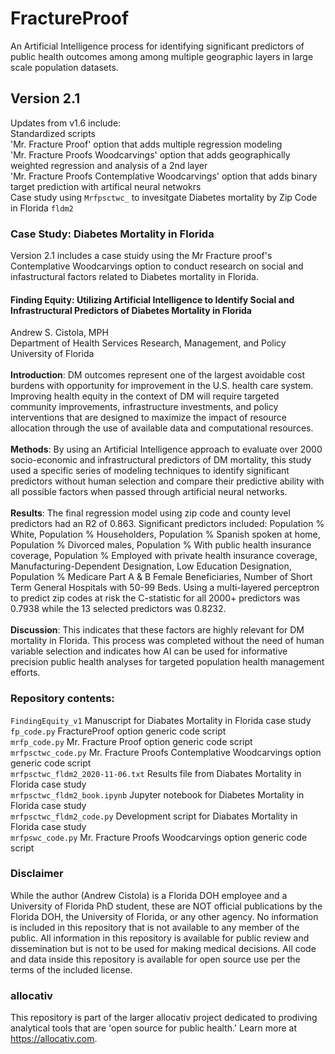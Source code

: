 # FractureProof
An Artificial Intelligence process for identifying significant predictors of public health outcomes among among multiple geographic layers in large scale population datasets.

## Version 2.1
Updates from v1.6 include:
<br>Standardized scripts
<br>'Mr. Fracture Proof' option that adds multiple regression modeling
<br>'Mr. Fracture Proofs Woodcarvings' option that adds geographically weighted regression and analysis of a 2nd layer
<br>'Mr. Fracture Proofs Contemplative Woodcarvings' option that adds binary target prediction with artifical neural netwokrs
<br> Case study using `Mrfpsctwc_` to invesitgate Diabetes mortality by Zip Code in Florida `fldm2`

### Case Study: Diabetes Mortality in Florida
Version 2.1 includes a case stuidy using the Mr Fracture proof's Contemplative Woodcarvings option to conduct research on social and infastructural factors related to Diabetes mortality in Florida.

#### Finding Equity: Utilizing Artificial Intelligence to Identify Social and Infrastructural Predictors of Diabetes Mortality in Florida
Andrew S. Cistola, MPH<br>
Department of Health Services Research, Management, and Policy<br>
University of Florida
<br><br>
**Introduction**: DM outcomes represent one of the largest avoidable cost burdens with opportunity for improvement in the U.S. health care system. Improving health equity in the context of DM will require targeted community improvements, infrastructure investments, and policy interventions that are designed to maximize the impact of resource allocation through the use of available data and computational resources.
<br><br>
**Methods**: By using an Artificial Intelligence approach to evaluate over 2000 socio-economic and infrastructural predictors of DM mortality, this study used a specific series of modeling techniques to identify significant predictors without human selection and compare their predictive ability with all possible factors when passed through artificial neural networks.
<br><br>
**Results**: The final regression model using zip code and county level predictors had an R2 of 0.863. Significant predictors included: Population % White, Population % Householders, Population % Spanish spoken at home, Population % Divorced males, Population % With public health insurance coverage, Population % Employed with private health insurance coverage, Manufacturing-Dependent Designation, Low Education Designation, Population % Medicare Part A & B Female Beneficiaries, Number of Short Term General Hospitals with 50-99 Beds. Using a multi-layered perceptron to predict zip codes at risk the C-statistic for all 2000+ predictors was 0.7938 while the 13 selected predictors was 0.8232.
<br><br>
**Discussion**: This indicates that these factors are highly relevant for DM mortality in Florida. This process was completed without the need of human variable selection and indicates how AI can be used for informative precision public health analyses for targeted population health management efforts.

### Repository contents:
`FindingEquity_v1` Manuscript for Diabates Mortality in Florida case study<br>
`fp_code.py` FractureProof option generic code script<br>
`mrfp_code.py` Mr. Fracture Proof option generic code script<br>
`mrfpsctwc_code.py` Mr. Fracture Proofs Contemplative Woodcarvings option generic code script<br>
`mrfpsctwc_fldm2_2020-11-06.txt` Results file from Diabates Mortality in Florida case study<br>
`mrfpsctwc_fldm2_book.ipynb` Jupyter notebook for Diabetes Mortality in Florida case study<br>
`mrfpsctwc_fldm2_code.py` Development script for Diabates Mortality in Florida case study<br>
`mrfpswc_code.py` Mr. Fracture Proofs Woodcarvings option generic code script<br>

### Disclaimer
While the author (Andrew Cistola) is a Florida DOH employee and a University of Florida PhD student, these are NOT official publications by the Florida DOH, the University of Florida, or any other agency. 
No information is included in this repository that is not available to any member of the public. 
All information in this repository is available for public review and dissemination but is not to be used for making medical decisions. 
All code and data inside this repository is available for open source use per the terms of the included license. 

### allocativ
This repository is part of the larger allocativ project dedicated to prodiving analytical tools that are 'open source for public health.' Learn more at https://allocativ.com. 

